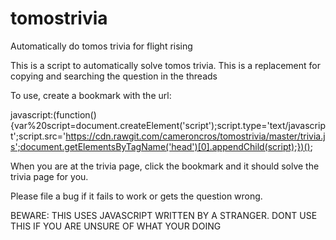 tomostrivia
===========

Automatically do tomos trivia for flight rising

This is a script to automatically solve tomos trivia. 
This is a replacement for copying and searching the question in the threads

To use, create a bookmark with the url:

javascript:(function(){var%20script=document.createElement('script');script.type='text/javascript';script.src='https://cdn.rawgit.com/cameroncros/tomostrivia/master/trivia.js';document.getElementsByTagName('head')[0].appendChild(script);})();

When you are at the trivia page, click the bookmark and it should solve the trivia page for you.

Please file a bug if it fails to work or gets the question wrong.

BEWARE: THIS USES JAVASCRIPT WRITTEN BY A STRANGER. DONT USE THIS IF YOU ARE UNSURE OF WHAT YOUR DOING

